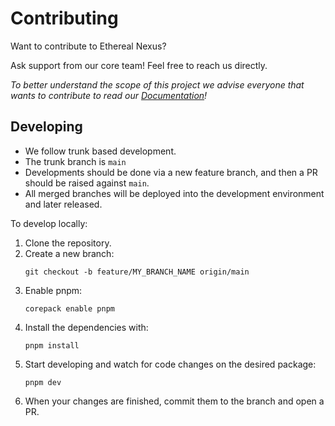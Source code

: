 # Contributing

Want to contribute to Ethereal Nexus?

Ask support from our core team! Feel free to reach us directly.

_To better understand the scope of this project we advise everyone that wants to contribute to read our [Documentation](https://diconium.github.io/ethereal-nexus/setup/introduction/)!_

## Developing

- We follow trunk based development.
- The trunk branch is `main`
- Developments should be done via a new feature branch, and then a PR should be raised against `main`.
- All merged branches will be deployed into the development environment and later released.

To develop locally:

1. Clone the repository.
1. Create a new branch:
   ```
   git checkout -b feature/MY_BRANCH_NAME origin/main
   ```
1. Enable pnpm:
   ```
   corepack enable pnpm
   ```
1. Install the dependencies with:
   ```
   pnpm install
   ```
1. Start developing and watch for code changes on the desired package:
   ```
   pnpm dev
   ```
1. When your changes are finished, commit them to the branch and open a PR.
